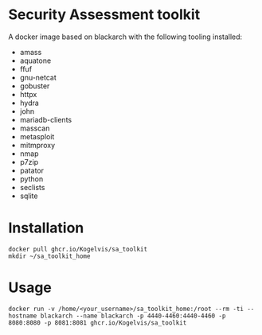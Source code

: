 # Security Assessment toolkit

A docker image based on blackarch with the following tooling installed:

- amass
- aquatone
- ffuf
- gnu-netcat
- gobuster
- httpx
- hydra
- john
- mariadb-clients
- masscan
- metasploit
- mitmproxy
- nmap 
- p7zip
- patator
- python
- seclists
- sqlite

# Installation

```
docker pull ghcr.io/Kogelvis/sa_toolkit
mkdir ~/sa_toolkit_home
```

# Usage
```
docker run -v /home/<your_username>/sa_toolkit_home:/root --rm -ti --hostname blackarch --name blackarch -p 4440-4460:4440-4460 -p 8080:8080 -p 8081:8081 ghcr.io/Kogelvis/sa_toolkit
```
